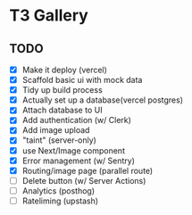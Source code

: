 # T3 Gallery

## TODO

- [x] Make it deploy (vercel)
- [x] Scaffold basic ui with mock data
- [x] Tidy up build process
- [x] Actually set up a database(vercel postgres)
- [x] Attach database to UI
- [x] Add authentication (w/ Clerk)
- [X] Add image upload
- [X] "taint" (server-only)
- [X] use Next/Image component
- [X] Error management (w/ Sentry)
- [X] Routing/image page (parallel route)
- [ ] Delete button (w/ Server Actions)
- [ ] Analytics (posthog)
- [ ] Rateliming (upstash)
